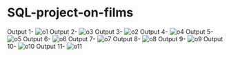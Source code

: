 # SQL-project-on-films

Output 1-
![o1](https://github.com/Arin997/SQL-project-on-films/assets/139127936/fd616618-03ba-4b09-ac9a-1a91b1f23bf4)
Output 2-
![o3](https://github.com/Arin997/SQL-project-on-films/assets/139127936/c4e94fa8-f8cb-4789-bed5-74a40211e9fe)
Output 3-
![o2](https://github.com/Arin997/SQL-project-on-films/assets/139127936/173247ca-9326-46c7-b8fa-e54c3fb1b423)
Output 4-
![o4](https://github.com/Arin997/SQL-project-on-films/assets/139127936/94ce755c-7261-4e1b-80b5-94bae3bbc057)
Output 5-
![o5](https://github.com/Arin997/SQL-project-on-films/assets/139127936/b01139a6-58e7-4fa9-845c-001640240758)
Output 6-
![o6](https://github.com/Arin997/SQL-project-on-films/assets/139127936/4e60a164-2000-43a2-a78b-c0d6c71e71e5)
Output 7-
![o7](https://github.com/Arin997/SQL-project-on-films/assets/139127936/ba4340d4-61ac-4047-a638-846c1234f73b)
Output 8-
![o8](https://github.com/Arin997/SQL-project-on-films/assets/139127936/5e222f25-46d1-416b-bfdb-f0911fe27f7f)
Output 9-
![o9](https://github.com/Arin997/SQL-project-on-films/assets/139127936/b99214ac-e08d-4db4-80b4-c1f60b1c42c8)
Output 10-
![o10](https://github.com/Arin997/SQL-project-on-films/assets/139127936/fcc105d9-c0c4-4afe-a997-130bb763540f)
Output 11-
![o11](https://github.com/Arin997/SQL-project-on-films/assets/139127936/cb74b326-cb8b-440b-9e6d-9211c257518c)

